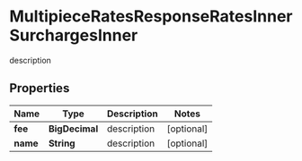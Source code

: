 

# MultipieceRatesResponseRatesInnerSurchargesInner

description

## Properties

| Name | Type | Description | Notes |
|------------ | ------------- | ------------- | -------------|
|**fee** | **BigDecimal** | description |  [optional] |
|**name** | **String** | description |  [optional] |



